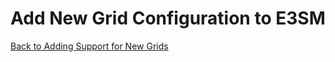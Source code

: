 # Add New Grid Configuration to E3SM

[Back to Adding Support for New Grids](../adding-grid-support-step-by-step-guide.md)
